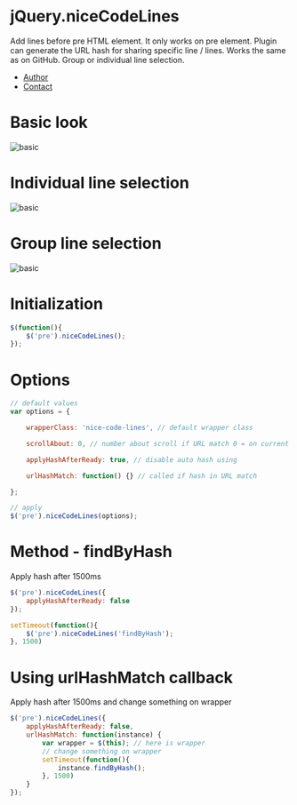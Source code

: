 # jQuery.niceCodeLines

Add lines before pre HTML element. It only works on pre element. Plugin can generate the URL hash for sharing specific line / lines. Works the same as on GitHub. Group or individual line selection.

- [Author](http://mesour.com)
- [Contact](http://mesour.com/contact)

# Basic look
![basic](http://mesour.com/images/01.png)

# Individual line selection
![basic](http://mesour.com/images/02.png)

# Group line selection
![basic](http://mesour.com/images/03.png)

# Initialization
```javascript
$(function(){
    $('pre').niceCodeLines();
});
```

# Options
```javascript
// default values
var options = {

    wrapperClass: 'nice-code-lines', // default wrapper class

    scrollAbout: 0, // number about scroll if URL match 0 = on current line top

    applyHashAfterReady: true, // disable auto hash using

    urlHashMatch: function() {} // called if hash in URL match

};

// apply
$('pre').niceCodeLines(options);
```

# Method - findByHash
Apply hash after 1500ms
```javascript
$('pre').niceCodeLines({
    applyHashAfterReady: false
});

setTimeout(function(){
    $('pre').niceCodeLines('findByHash');
}, 1500)
```

# Using urlHashMatch callback
Apply hash after 1500ms and change something on wrapper
```javascript
$('pre').niceCodeLines({
    applyHashAfterReady: false,
    urlHashMatch: function(instance) {
        var wrapper = $(this); // here is wrapper
        // change something on wrapper
        setTimeout(function(){
            instance.findByHash();
        }, 1500)
    }
});
```